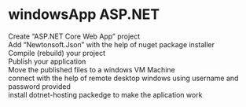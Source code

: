 # windowsApp ASP.NET


Create “ASP.NET Core Web App” project</br>
Add “Newtonsoft.Json” with the help of nuget package installer</br>
Compile (rebuild) your project</br>
Publish your application</br>
Move the published files to a windows VM Machine</br>
connect with the help of remote desktop windows using username and password provided</br>
install dotnet-hosting packedge to make the aplication work</br>
